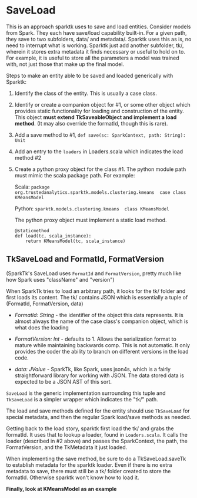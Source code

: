 SaveLoad
========

This is an approach sparktk uses to save and load entities.  Consider models from Spark.  They each have save/load
capability built-in.  For a given path, they save to two subfolders, data/ and metadata/.  Sparktk uses this as is,
no need to interrupt what is working.  Sparktk just add another subfolder, tk/, wherein it stores extra metadata it
finds necessary or useful to hold on to.  For example, it is useful to store all the parameters a model was trained
with, not just those that make up the final model.


Steps to make an entity able to be saved and loaded generically with Sparktk:


1. Identify the class of the entity.  This is usually a case class.

2. Identify or create a companion object for #1, or some other object which provides static functionality for
   loading and construction of the entity.  This object **must extend TkSaveableObject and implement a load method**.
   (It may also override the formatId, though this is rare).
   
3. Add a save method to #1, ``def save(sc: SparkContext, path: String): Unit``

4. Add an entry to the ``loaders`` in Loaders.scala which indicates the load method #2

5. Create a python proxy object for the class #1.  The python module path must mimic the scala package path.
   For example:
   
     Scala:  ``package org.trustedanalytics.sparktk.models.clustering.kmeans  case class KMeansModel``
     
     Python: ``sparktk.models.clustering.kmeans  class KMeansModel``
     
   The python proxy object must implement a static load method.
   
       @staticmethod
       def load(tc, scala_instance):
           return KMeansModel(tc, scala_instance)
           
           
TkSaveLoad and FormatId, FormatVersion
--------------------------------------

(SparkTk's SaveLoad uses `FormatId` and `FormatVersion`, pretty much like how Spark uses "className" and "version")

When SparkTk tries to load an arbitrary path, it looks for the tk/ folder and first loads its content.  The tk/
contains JSON which is essentially a tuple of (FormatId, FormatVersion, data)

*    *FormatId: String* - the identifier of the object this data represents.  It is almost always the name of the case
class's companion object, which is what does the loading

*    *FormatVersion: Int* - defaults to 1.  Allows the serialization format to mature while maintaining backwards comp.  This
is not automatic.  It only provides the coder the ability to branch on different versions in the load code.

*    *data: JValue* -  SparkTk, like Spark, uses json4s, which is a fairly straightforward library for working with JSON.
The data stored data is expected to be a JSON AST of this sort.


`SaveLoad` is the generic implementation surrounding this tuple and `TkSaveLoad` is a simpler wrapper which indicates the "tk/" path.

The load and save methods defined for the entity should use `TkSaveLoad` for special metadata, and then the regular
Spark load/save methods as needed.

Getting back to the load story, sparktk first load the tk/ and grabs the formatId.  It uses that to lookup a loader,
found in `Loaders.scala`.  It calls the loader (described in #2 above) and passes the SparkContext, the path,
the FormatVersion, and the TkMetadata it just loaded.

When implementing the save method, be sure to do a TkSaveLoad.saveTk to establish metadata for the sparktk loader.
Even if there is no extra metadata to save, there must still be a tk/ folder created to store the formatId.  Otherwise
sparktk won't know how to load it.

**Finally, look at KMeansModel as an example**
